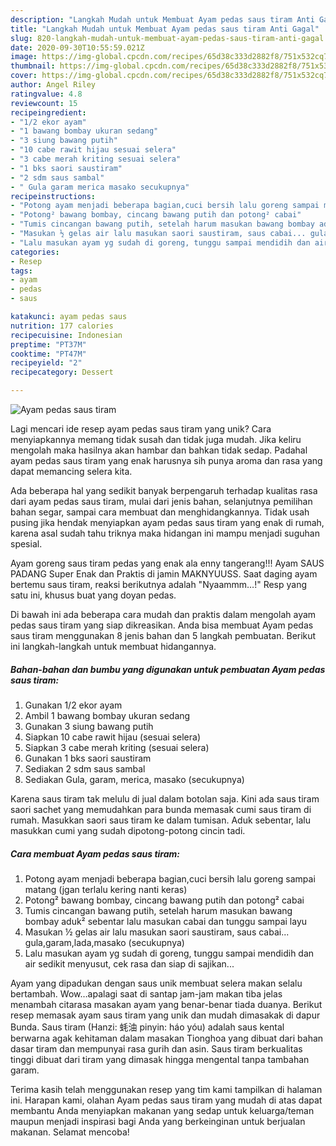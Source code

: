```yaml
---
description: "Langkah Mudah untuk Membuat Ayam pedas saus tiram Anti Gagal"
title: "Langkah Mudah untuk Membuat Ayam pedas saus tiram Anti Gagal"
slug: 820-langkah-mudah-untuk-membuat-ayam-pedas-saus-tiram-anti-gagal
date: 2020-09-30T10:55:59.021Z
image: https://img-global.cpcdn.com/recipes/65d38c333d2882f8/751x532cq70/ayam-pedas-saus-tiram-foto-resep-utama.jpg
thumbnail: https://img-global.cpcdn.com/recipes/65d38c333d2882f8/751x532cq70/ayam-pedas-saus-tiram-foto-resep-utama.jpg
cover: https://img-global.cpcdn.com/recipes/65d38c333d2882f8/751x532cq70/ayam-pedas-saus-tiram-foto-resep-utama.jpg
author: Angel Riley
ratingvalue: 4.8
reviewcount: 15
recipeingredient:
- "1/2 ekor ayam"
- "1 bawang bombay ukuran sedang"
- "3 siung bawang putih"
- "10 cabe rawit hijau sesuai selera"
- "3 cabe merah kriting sesuai selera"
- "1 bks saori saustiram"
- "2 sdm saus sambal"
- " Gula garam merica masako secukupnya"
recipeinstructions:
- "Potong ayam menjadi beberapa bagian,cuci bersih lalu goreng sampai matang (jgan terlalu kering nanti keras)"
- "Potong² bawang bombay, cincang bawang putih dan potong² cabai"
- "Tumis cincangan bawang putih, setelah harum masukan bawang bombay aduk² sebentar lalu masukan cabai dan tunggu sampai layu"
- "Masukan ½ gelas air lalu masukan saori saustiram, saus cabai... gula,garam,lada,masako (secukupnya)"
- "Lalu masukan ayam yg sudah di goreng, tunggu sampai mendidih dan air sedikit menyusut, cek rasa dan siap di sajikan..."
categories:
- Resep
tags:
- ayam
- pedas
- saus

katakunci: ayam pedas saus 
nutrition: 177 calories
recipecuisine: Indonesian
preptime: "PT37M"
cooktime: "PT47M"
recipeyield: "2"
recipecategory: Dessert

---
```



![Ayam pedas saus tiram](https://img-global.cpcdn.com/recipes/65d38c333d2882f8/751x532cq70/ayam-pedas-saus-tiram-foto-resep-utama.jpg)

Lagi mencari ide resep ayam pedas saus tiram yang unik? Cara menyiapkannya memang tidak susah dan tidak juga mudah. Jika keliru mengolah maka hasilnya akan hambar dan bahkan tidak sedap. Padahal ayam pedas saus tiram yang enak harusnya sih punya aroma dan rasa yang dapat memancing selera kita.

Ada beberapa hal yang sedikit banyak berpengaruh terhadap kualitas rasa dari ayam pedas saus tiram, mulai dari jenis bahan, selanjutnya pemilihan bahan segar, sampai cara membuat dan menghidangkannya. Tidak usah pusing jika hendak menyiapkan ayam pedas saus tiram yang enak di rumah, karena asal sudah tahu triknya maka hidangan ini mampu menjadi suguhan spesial.

Ayam goreng saus tiram pedas yang enak ala enny tangerang!!! Ayam SAUS PADANG Super Enak dan Praktis di jamin MAKNYUUSS. Saat daging ayam bertemu saus tiram, reaksi berikutnya adalah &#34;Nyaammm…!&#34; Resp yang satu ini, khusus buat yang doyan pedas.


Di bawah ini ada beberapa cara mudah dan praktis dalam mengolah ayam pedas saus tiram yang siap dikreasikan. Anda bisa membuat Ayam pedas saus tiram menggunakan 8 jenis bahan dan 5 langkah pembuatan. Berikut ini langkah-langkah untuk membuat hidangannya.

<!--inarticleads1-->

##### Bahan-bahan dan bumbu yang digunakan untuk pembuatan Ayam pedas saus tiram:

1. Gunakan 1/2 ekor ayam
1. Ambil 1 bawang bombay ukuran sedang
1. Gunakan 3 siung bawang putih
1. Siapkan 10 cabe rawit hijau (sesuai selera)
1. Siapkan 3 cabe merah kriting (sesuai selera)
1. Gunakan 1 bks saori saustiram
1. Sediakan 2 sdm saus sambal
1. Sediakan  Gula, garam, merica, masako (secukupnya)


Karena saus tiram tak melulu di jual dalam botolan saja. Kini ada saus tiram saori sachet yang memudahkan para bunda memasak cumi saus tiram di rumah. Masukkan saori saus tiram ke dalam tumisan. Aduk sebentar, lalu masukkan cumi yang sudah dipotong-potong cincin tadi. 

<!--inarticleads2-->

##### Cara membuat Ayam pedas saus tiram:

1. Potong ayam menjadi beberapa bagian,cuci bersih lalu goreng sampai matang (jgan terlalu kering nanti keras)
1. Potong² bawang bombay, cincang bawang putih dan potong² cabai
1. Tumis cincangan bawang putih, setelah harum masukan bawang bombay aduk² sebentar lalu masukan cabai dan tunggu sampai layu
1. Masukan ½ gelas air lalu masukan saori saustiram, saus cabai... gula,garam,lada,masako (secukupnya)
1. Lalu masukan ayam yg sudah di goreng, tunggu sampai mendidih dan air sedikit menyusut, cek rasa dan siap di sajikan...


Ayam yang dipadukan dengan saus unik membuat selera makan selalu bertambah. Wow…apalagi saat di santap jam-jam makan tiba jelas menambah citarasa masakan ayam yang benar-benar tiada duanya. Berikut resep memasak ayam saus tiram yang unik dan mudah dimasakak di dapur Bunda. Saus tiram (Hanzi: 蚝油 pinyin: háo yóu) adalah saus kental berwarna agak kehitaman dalam masakan Tionghoa yang dibuat dari bahan dasar tiram dan mempunyai rasa gurih dan asin. Saus tiram berkualitas tinggi dibuat dari tiram yang dimasak hingga mengental tanpa tambahan garam. 

Terima kasih telah menggunakan resep yang tim kami tampilkan di halaman ini. Harapan kami, olahan Ayam pedas saus tiram yang mudah di atas dapat membantu Anda menyiapkan makanan yang sedap untuk keluarga/teman maupun menjadi inspirasi bagi Anda yang berkeinginan untuk berjualan makanan. Selamat mencoba!
